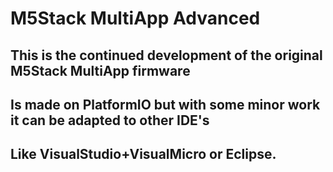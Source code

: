 # M5Stack MultiApp Advanced
## This is the continued development of the original M5Stack MultiApp firmware
## Is made on PlatformIO but with some minor work it can be adapted to other IDE's
## Like VisualStudio+VisualMicro or Eclipse.
